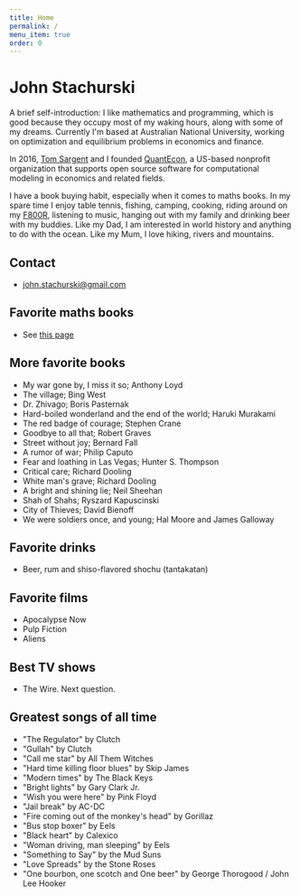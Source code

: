 ```yaml
---
title: Home
permalink: /
menu_item: true
order: 0
---
```


# John Stachurski

A brief self-introduction: I like mathematics and programming, which is
good because they occupy most of my waking hours, along with some of my
dreams.  Currently I'm based at Australian National University, working on
optimization and equilibrium problems in economics and finance. 

In 2016, [Tom Sargent](http://www.tomsargent.com/) and I founded
[QuantEcon](https://quantecon.org/), a US-based nonprofit organization that
supports open source software for computational modeling in economics and
related fields. 

I have a book buying habit, especially when it comes to maths books.  In my
spare time I enjoy table tennis, fishing, camping, cooking, riding around on
my [F800R](https://en.wikipedia.org/wiki/BMW_F800R),
listening to music, hanging out with my family and drinking beer with my
buddies. Like my Dad, I am interested in world history and anything to do with
the ocean. Like my Mum, I love hiking, rivers and mountains.


## Contact

- <john.stachurski@gmail.com>

## Favorite maths books

- See [this page](maths)

## More favorite books

- My war gone by, I miss it so; Anthony Loyd
- The village; Bing West
- Dr. Zhivago; Boris Pasternak
- Hard-boiled wonderland and the end of the world; Haruki Murakami
- The red badge of courage; Stephen Crane
- Goodbye to all that; Robert Graves
- Street without joy; Bernard Fall
- A rumor of war; Philip Caputo
- Fear and loathing in Las Vegas; Hunter S. Thompson
- Critical care; Richard Dooling
- White man's grave; Richard Dooling
- A bright and shining lie; Neil Sheehan
- Shah of Shahs; Ryszard Kapuscinski
- City of Thieves; David Bienoff
- We were soldiers once, and young; Hal Moore and James Galloway

## Favorite drinks

- Beer, rum and shiso-flavored shochu (tantakatan)

## Favorite films

- Apocalypse Now
- Pulp Fiction
- Aliens

## Best TV shows

- The Wire. Next question.

## Greatest songs of all time

- "The Regulator" by Clutch
- "Gullah" by Clutch
- "Call me star" by All Them Witches
- "Hard time killing floor blues" by Skip James
- "Modern times" by The Black Keys
- "Bright lights" by Gary Clark Jr.
- "Wish you were here" by Pink Floyd
- "Jail break" by AC-DC
- "Fire coming out of the monkey's head" by Gorillaz
- "Bus stop boxer" by Eels
- "Black heart" by Calexico
- "Woman driving, man sleeping" by Eels
- "Something to Say" by the Mud Suns
- "Love Spreads" by the Stone Roses
- "One bourbon, one scotch and One beer" by George Thorogood / John
  Lee Hooker
